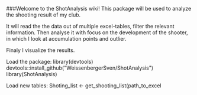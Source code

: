 ###Welcome to the ShotAnalysis wiki!
This package will be used to analyze the shooting result of my club.

It will read the the data out of multiple excel-tables, filter the relevant information. Then analyse it with focus on the development of the shooter, in which I look at accumulation points and outlier.

Finaly I visualize the results.

Load the package:
library(devtools)
devtools::install_github("WeissenbergerSven/ShotAnalysis")
library(ShotAnalysis)

Load new tables:
Shoting_list <- get_shooting_list(path_to_excel

